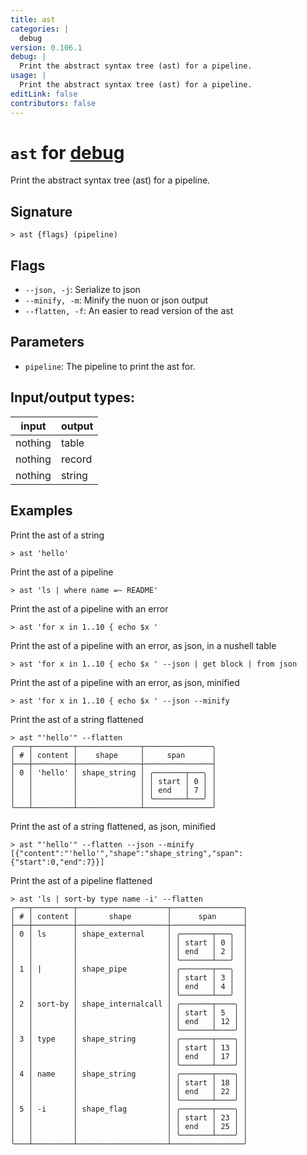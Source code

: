 ```yaml
---
title: ast
categories: |
  debug
version: 0.106.1
debug: |
  Print the abstract syntax tree (ast) for a pipeline.
usage: |
  Print the abstract syntax tree (ast) for a pipeline.
editLink: false
contributors: false
---
```

<!-- This file is automatically generated. Please edit the command in https://github.com/nushell/nushell instead. -->

# `ast` for [debug](/commands/categories/debug.md)

<div class='command-title'>Print the abstract syntax tree (ast) for a pipeline.</div>

## Signature

```> ast {flags} (pipeline)```

## Flags

 -  `--json, -j`: Serialize to json
 -  `--minify, -m`: Minify the nuon or json output
 -  `--flatten, -f`: An easier to read version of the ast

## Parameters

 -  `pipeline`: The pipeline to print the ast for.


## Input/output types:

| input   | output |
| ------- | ------ |
| nothing | table  |
| nothing | record |
| nothing | string |
## Examples

Print the ast of a string
```nu
> ast 'hello'

```

Print the ast of a pipeline
```nu
> ast 'ls | where name =~ README'

```

Print the ast of a pipeline with an error
```nu
> ast 'for x in 1..10 { echo $x '

```

Print the ast of a pipeline with an error, as json, in a nushell table
```nu
> ast 'for x in 1..10 { echo $x ' --json | get block | from json

```

Print the ast of a pipeline with an error, as json, minified
```nu
> ast 'for x in 1..10 { echo $x ' --json --minify

```

Print the ast of a string flattened
```nu
> ast "'hello'" --flatten
╭───┬─────────┬──────────────┬───────────────╮
│ # │ content │    shape     │     span      │
├───┼─────────┼──────────────┼───────────────┤
│ 0 │ 'hello' │ shape_string │ ╭───────┬───╮ │
│   │         │              │ │ start │ 0 │ │
│   │         │              │ │ end   │ 7 │ │
│   │         │              │ ╰───────┴───╯ │
╰───┴─────────┴──────────────┴───────────────╯

```

Print the ast of a string flattened, as json, minified
```nu
> ast "'hello'" --flatten --json --minify
[{"content":"'hello'","shape":"shape_string","span":{"start":0,"end":7}}]
```

Print the ast of a pipeline flattened
```nu
> ast 'ls | sort-by type name -i' --flatten
╭───┬─────────┬────────────────────┬────────────────╮
│ # │ content │       shape        │      span      │
├───┼─────────┼────────────────────┼────────────────┤
│ 0 │ ls      │ shape_external     │ ╭───────┬───╮  │
│   │         │                    │ │ start │ 0 │  │
│   │         │                    │ │ end   │ 2 │  │
│   │         │                    │ ╰───────┴───╯  │
│ 1 │ |       │ shape_pipe         │ ╭───────┬───╮  │
│   │         │                    │ │ start │ 3 │  │
│   │         │                    │ │ end   │ 4 │  │
│   │         │                    │ ╰───────┴───╯  │
│ 2 │ sort-by │ shape_internalcall │ ╭───────┬────╮ │
│   │         │                    │ │ start │ 5  │ │
│   │         │                    │ │ end   │ 12 │ │
│   │         │                    │ ╰───────┴────╯ │
│ 3 │ type    │ shape_string       │ ╭───────┬────╮ │
│   │         │                    │ │ start │ 13 │ │
│   │         │                    │ │ end   │ 17 │ │
│   │         │                    │ ╰───────┴────╯ │
│ 4 │ name    │ shape_string       │ ╭───────┬────╮ │
│   │         │                    │ │ start │ 18 │ │
│   │         │                    │ │ end   │ 22 │ │
│   │         │                    │ ╰───────┴────╯ │
│ 5 │ -i      │ shape_flag         │ ╭───────┬────╮ │
│   │         │                    │ │ start │ 23 │ │
│   │         │                    │ │ end   │ 25 │ │
│   │         │                    │ ╰───────┴────╯ │
╰───┴─────────┴────────────────────┴────────────────╯

```
